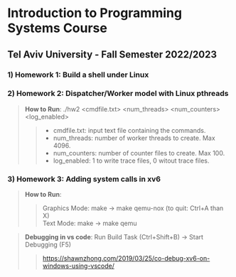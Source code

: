 # Introduction to Programming Systems Course 
## Tel Aviv University - Fall Semester 2022/2023

### 1) Homework 1: Build a shell under Linux

### 2) Homework 2: Dispatcher/Worker model with Linux pthreads
> **How to Run**:   ./hw2 <cmdfile.txt> <num_threads> <num_counters> <log_enabled>
> > - cmdfile.txt: input text file containing the commands.
> > - num_threads: number of worker threads to create. Max 4096.
> > - num_counters: number of counter files to create. Max 100.
> > - log_enabled: 1 to write trace files, 0 witout trace files.

### 3) Homework 3: Adding system calls in xv6 
> **How to Run**: 
> > Graphics Mode:  make -> make qemu-nox (to quit: Ctrl+A than X)  
> > Text Mode: make -> make qemu  

> **Debugging in vs code**: Run Build Task (Ctrl+Shift+B) -> Start Debugging (F5)  
> >  https://shawnzhong.com/2019/03/25/co-debug-xv6-on-windows-using-vscode/
